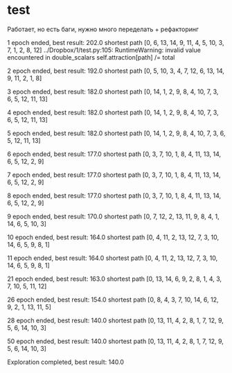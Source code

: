 # test
Работает, но есть баги, нужно много переделать + рефакторинг


1 epoch ended, best result: 202.0 shortest path [0, 6, 13, 14, 9, 11, 4, 5, 10, 3, 7, 1, 2, 8, 12]
../Dropbox/1/test.py:105: RuntimeWarning: invalid value encountered in double_scalars
  self.attraction[path] /= total
  
2 epoch ended, best result: 192.0 shortest path [0, 5, 10, 3, 4, 7, 12, 6, 13, 14, 9, 11, 2, 1, 8]

3 epoch ended, best result: 182.0 shortest path [0, 14, 1, 2, 9, 8, 4, 10, 7, 3, 6, 5, 12, 11, 13]

4 epoch ended, best result: 182.0 shortest path [0, 14, 1, 2, 9, 8, 4, 10, 7, 3, 6, 5, 12, 11, 13]

5 epoch ended, best result: 182.0 shortest path [0, 14, 1, 2, 9, 8, 4, 10, 7, 3, 6, 5, 12, 11, 13]

6 epoch ended, best result: 177.0 shortest path [0, 3, 7, 10, 1, 8, 4, 11, 13, 14, 6, 5, 12, 2, 9]

7 epoch ended, best result: 177.0 shortest path [0, 3, 7, 10, 1, 8, 4, 11, 13, 14, 6, 5, 12, 2, 9]

8 epoch ended, best result: 177.0 shortest path [0, 3, 7, 10, 1, 8, 4, 11, 13, 14, 6, 5, 12, 2, 9]

9 epoch ended, best result: 170.0 shortest path [0, 7, 12, 2, 13, 11, 9, 8, 4, 1, 14, 6, 5, 10, 3]

10 epoch ended, best result: 164.0 shortest path [0, 4, 11, 2, 13, 12, 7, 3, 10, 14, 6, 5, 9, 8, 1]

11 epoch ended, best result: 164.0 shortest path [0, 4, 11, 2, 13, 12, 7, 3, 10, 14, 6, 5, 9, 8, 1]

21 epoch ended, best result: 163.0 shortest path [0, 13, 14, 6, 9, 2, 8, 1, 4, 3, 7, 10, 5, 11, 12]

26 epoch ended, best result: 154.0 shortest path [0, 8, 4, 3, 7, 10, 14, 6, 12, 9, 2, 1, 13, 11, 5]

28 epoch ended, best result: 140.0 shortest path [0, 13, 11, 4, 2, 8, 1, 7, 12, 9, 5, 6, 14, 10, 3]

50 epoch ended, best result: 140.0 shortest path [0, 13, 11, 4, 2, 8, 1, 7, 12, 9, 5, 6, 14, 10, 3]

Exploration completed, best result: 140.0
